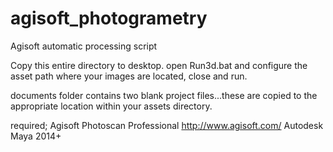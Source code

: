 # agisoft_photogrametry
Agisoft automatic processing script

Copy this entire directory to desktop. 
open Run3d.bat and configure the asset path where your images are located, close and run.

documents folder contains two blank project files...these are copied to the appropriate location within your assets directory.

required; 
Agisoft Photoscan Professional http://www.agisoft.com/
Autodesk Maya 2014+



